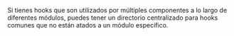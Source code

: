 Si tienes hooks que son utilizados por múltiples componentes a lo largo de diferentes módulos, puedes tener un directorio centralizado para hooks comunes que no están atados a un módulo específico.
